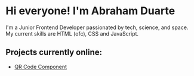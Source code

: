 <h1>Hi everyone! I'm Abraham Duarte</h1>
I'm a Junior Frontend Developer passionated by tech, science, and space. My current skills are HTML (ofc), CSS and JavaScript.

<h2><b>Projects currently online:</b></h2>
<ul>
  <li><a href="https://abe-duarte.github.io/QR-Code-Component/">QR Code Component</a></li>
</ul>

